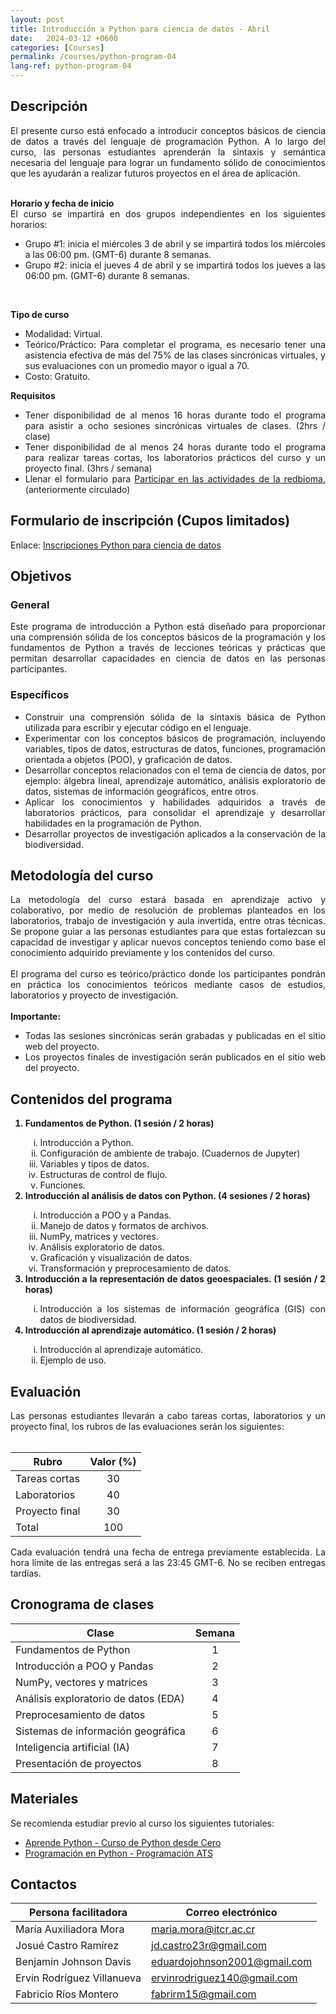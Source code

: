 ```yaml
---
layout: post
title: Introducción a Python para ciencia de datos - Abril
date:   2024-03-12 +0600
categories: [Courses]
permalink: /courses/python-program-04
lang-ref: python-program-04
---
```


## Descripción
<div style="text-align: justify">
El presente curso está enfocado a introducir conceptos básicos de ciencia de datos a través del lenguaje de programación Python. A lo largo del curso, las personas estudiantes aprenderán la sintaxis y semántica necesaria del lenguaje para lograr un fundamento sólido de conocimientos que les ayudarán a realizar futuros proyectos en el área de aplicación.
<br><br>

<b>Horario y fecha de inicio</b>
<br>
El curso se impartirá en dos grupos independientes en los siguientes horarios:
<ul>
    <li>Grupo #1: inicia el miércoles 3 de abril y se impartirá todos los miércoles a las 06:00 pm. (GMT-6) durante 8 semanas.</li>
    <li>Grupo #2: inicia el jueves 4 de abril y se impartirá todos los jueves a las 06:00 pm. (GMT-6) durante 8 semanas.</li>
</ul>
<br>

<b>Tipo de curso</b>
<br>
<ul>
    <li>Modalidad: Virtual.</li>
    <li>Teórico/Práctico: Para completar el programa, es necesario tener una asistencia efectiva de más del 75% de las clases sincrónicas virtuales, y sus evaluaciones con un promedio mayor o igual a 70.</li>
    <li>Costo: Gratuito.</li>
</ul>

<b>Requisitos</b>
<ul>
<li>Tener disponibilidad de al menos 16 horas durante todo el programa para asistir a ocho sesiones sincrónicas virtuales de clases. (2hrs / clase)</li>
<li>Tener disponibilidad de al menos 24 horas durante todo el programa para realizar tareas cortas, los laboratorios prácticos del curso y un proyecto final. (3hrs / semana)</li>

<li>Llenar el formulario para <a href="https://forms.gle/gq98uQN32xz9uBx87">Participar en las actividades de la redbioma.</a> (anteriormente circulado)</li>
</ul>

</div>

## Formulario de inscripción (Cupos limitados)
Enlace: [Inscripciones Python para ciencia de datos](https://forms.gle/XbZCbuSoV33FiPc1A)

## Objetivos

### General
<div style="text-align: justify">
Este programa de introducción a Python está diseñado para proporcionar una comprensión sólida de los conceptos básicos de la programación y los fundamentos de Python a través de lecciones teóricas y prácticas que permitan desarrollar capacidades en ciencia de datos en las personas participantes.
</div>

### Específicos
<div style="text-align: justify">
<ul>
    <li>Construir  una comprensión sólida de la sintaxis básica de Python utilizada para  escribir y ejecutar código en el lenguaje.</li>
    <li>Experimentar con los conceptos básicos de programación, incluyendo variables, tipos de datos, estructuras de datos, funciones, programación orientada a objetos (POO), y graficación de datos.</li>
    <li>Desarrollar conceptos relacionados con el tema de ciencia de datos, por ejemplo: álgebra lineal, aprendizaje automático, análisis exploratorio de datos, sistemas de información geográficos, entre otros.</li>
    <li>Aplicar los conocimientos y habilidades adquiridos a través de laboratorios prácticos, para consolidar el aprendizaje y desarrollar habilidades en la programación de Python.</li>
    <li>Desarrollar proyectos de investigación aplicados a la conservación de la biodiversidad.</li>
</ul>
</div>

## Metodología del curso
<div style="text-align: justify">
La metodología del curso estará basada en aprendizaje activo y colaborativo, por medio de resolución de problemas planteados en los laboratorios, trabajo de investigación y aula invertida, entre otras técnicas. Se propone guiar a las personas estudiantes para que estas fortalezcan su capacidad de investigar y aplicar nuevos conceptos teniendo como base el conocimiento adquirido previamente y los contenidos del curso.
<br><br>
El programa del curso es teórico/práctico donde los participantes pondrán en práctica los conocimientos teóricos mediante casos de estudios, laboratorios y proyecto de investigación.
<br><br>
<b>Importante:</b>
<ul>
    <li>Todas las sesiones sincrónicas serán grabadas y publicadas en el sitio web del proyecto.</li>
    <li>Los proyectos finales de investigación serán publicados en el sitio web del proyecto.</li>
</ul>
</div>

## Contenidos del programa
<div style="text-align: justify">
<ol>
    <b><li>Fundamentos de Python. (1 sesión / 2 horas)</li></b>
    <ol type="i">
        <li>Introducción a Python.</li>
        <li>Configuración de ambiente de trabajo. (Cuadernos de Jupyter)</li>
        <li>Variables y tipos de datos.</li>
        <li>Estructuras de control de flujo.</li>
        <li>Funciones.</li>
    </ol>
    <b><li>Introducción al análisis de datos con Python. (4 sesiones / 2 horas)</li></b>
    <ol type="i">
        <li>Introducción a POO y a Pandas.</li>
        <li>Manejo de datos y formatos de archivos.</li>
        <li>NumPy, matrices y vectores.</li>
        <li>Análisis exploratorio de datos.</li>
        <li>Graficación y visualización de datos.</li>
        <li>Transformación y preprocesamiento de datos.</li>
    </ol>
    <b><li>Introducción a la representación de datos geoespaciales. (1 sesión / 2 horas)</li></b>
    <ol type="i">
        <li>Introducción a los sistemas de información geográfica (GIS) con datos de biodiversidad.</li>
    </ol>
    <b><li>Introducción al aprendizaje automático. (1 sesión / 2 horas)</li></b>
    <ol type="i">
        <li>Introducción al aprendizaje automático.</li>
        <li>Ejemplo de uso.</li>
    </ol>
</ol>
</div>

## Evaluación
<div style="text-align: justify">
Las personas estudiantes llevarán a cabo tareas cortas, laboratorios y un proyecto final, los rubros de las evaluaciones serán los siguientes:
</div>
<br>

| Rubro | Valor (%) |
| ----- | :-------: |
| Tareas cortas | 30 |
| Laboratorios  | 40 |
| Proyecto final | 30 |
| Total | 100 |

<div style="text-align: justify">
Cada evaluación tendrá una fecha de entrega previamente establecida. La hora límite de las entregas será a las 23:45 GMT-6. No se reciben entregas tardías.
</div>

## Cronograma de clases

| Clase | Semana |
| ----- | :----: |
| Fundamentos de Python | 1 |
| Introducción a POO y Pandas | 2 |
| NumPy, vectores y matrices | 3 |
| Análisis exploratorio de datos (EDA) | 4 |
| Preprocesamiento de datos | 5 |
| Sistemas de información geográfica | 6 |
| Inteligencia artificial (IA) | 7 |
| Presentación de proyectos | 8 |

## Materiales
Se recomienda estudiar previo al curso los siguientes tutoriales:

- [Aprende Python - Curso de Python desde Cero](https://www.youtube.com/watch?v=DLikpfc64cA)
- [Programación en Python - Programación ATS](https://www.youtube.com/playlist?list=PLWtYZ2ejMVJnh0KVllw24XklzJ62WNFsj)

## Contactos

| Persona facilitadora | Correo electrónico |
| -------------------- | ------------------ |
| María Auxiliadora Mora     | [maria.mora@itcr.ac.cr](mailto:maria.mora@itcr.ac.cr) |
| Josué Castro Ramírez       | [jd.castro23r@gmail.com](mailto:jd.castro23r@gmail.com) |
| Benjamin Johnson Davis     | [eduardojohnson2001@gmail.com](mailto:eduardojohnson2001@gmail.com) |
| Ervin Rodríguez Villanueva | [ervinrodriguez140@gmail.com](mailto:ervinrodriguez140@gmail.com ) |
| Fabricio Ríos Montero      | [fabrirm15@gmail.com](mailto:fabrirm15@gmail.com) |
